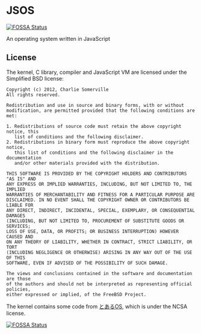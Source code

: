 # JSOS
[![FOSSA Status](https://app.fossa.io/api/projects/git%2Bgithub.com%2FHartmarken%2Fjsos.svg?type=shield)](https://app.fossa.io/projects/git%2Bgithub.com%2FHartmarken%2Fjsos?ref=badge_shield)


An operating system written in JavaScript

## License

The kernel, C library, compiler and JavaScript VM are licensed under the Simplified BSD license:

    Copyright (c) 2012, Charlie Somerville
    All rights reserved.

    Redistribution and use in source and binary forms, with or without
    modification, are permitted provided that the following conditions are met: 

    1. Redistributions of source code must retain the above copyright notice, this
       list of conditions and the following disclaimer. 
    2. Redistributions in binary form must reproduce the above copyright notice,
       this list of conditions and the following disclaimer in the documentation
       and/or other materials provided with the distribution. 

    THIS SOFTWARE IS PROVIDED BY THE COPYRIGHT HOLDERS AND CONTRIBUTORS "AS IS" AND
    ANY EXPRESS OR IMPLIED WARRANTIES, INCLUDING, BUT NOT LIMITED TO, THE IMPLIED
    WARRANTIES OF MERCHANTABILITY AND FITNESS FOR A PARTICULAR PURPOSE ARE
    DISCLAIMED. IN NO EVENT SHALL THE COPYRIGHT OWNER OR CONTRIBUTORS BE LIABLE FOR
    ANY DIRECT, INDIRECT, INCIDENTAL, SPECIAL, EXEMPLARY, OR CONSEQUENTIAL DAMAGES
    (INCLUDING, BUT NOT LIMITED TO, PROCUREMENT OF SUBSTITUTE GOODS OR SERVICES;
    LOSS OF USE, DATA, OR PROFITS; OR BUSINESS INTERRUPTION) HOWEVER CAUSED AND
    ON ANY THEORY OF LIABILITY, WHETHER IN CONTRACT, STRICT LIABILITY, OR TORT
    (INCLUDING NEGLIGENCE OR OTHERWISE) ARISING IN ANY WAY OUT OF THE USE OF THIS
    SOFTWARE, EVEN IF ADVISED OF THE POSSIBILITY OF SUCH DAMAGE.

    The views and conclusions contained in the software and documentation are those
    of the authors and should not be interpreted as representing official policies, 
    either expressed or implied, of the FreeBSD Project.

The kernel contains some code from [とあるOS](https://github.com/klange/osdev), which is under the NCSA license.

[![FOSSA Status](https://app.fossa.io/api/projects/git%2Bgithub.com%2FHartmarken%2Fjsos.svg?type=large)](https://app.fossa.io/projects/git%2Bgithub.com%2FHartmarken%2Fjsos?ref=badge_large)